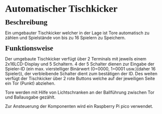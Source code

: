 <!DOCTYPE HTML PUBLIC "-//W3C//DTD HTML 4.0 Transitional//EN">
<html>
<head>
	<meta http-equiv="content-type" content="text/html; charset=utf-8"/>
	<title></title>
	<meta name="generator" content="LibreOffice 6.4.7.2 (Linux)"/>
	<meta name="created" content="00:00:00"/>
	<meta name="changed" content="2021-06-27T17:02:59.273034635"/>
	<style type="text/css">
		@page { size: 21cm 29.7cm; margin-left: 2cm; margin-right: 1cm; margin-top: 1cm; margin-bottom: 1cm }
		p { margin-bottom: 0.25cm; line-height: 115%; background: transparent }
		h1 { margin-bottom: 0.21cm; background: transparent; page-break-after: avoid }
		h1.western { font-family: "Liberation Serif", serif; font-size: 24pt; font-weight: bold }
		h1.cjk { font-family: "Noto Serif CJK SC"; font-size: 24pt; font-weight: bold }
		h1.ctl { font-family: "Lohit Devanagari"; font-size: 24pt; font-weight: bold }
		h2 { margin-top: 0.35cm; margin-bottom: 0.21cm; background: transparent; page-break-after: avoid }
		h2.western { font-family: "Liberation Serif", serif; font-size: 18pt; font-weight: bold }
		h2.cjk { font-family: "Noto Serif CJK SC"; font-size: 18pt; font-weight: bold }
		h2.ctl { font-family: "Lohit Devanagari"; font-size: 18pt; font-weight: bold }
		a:link { color: #000080; so-language: zxx; text-decoration: underline }
		a:visited { color: #800000; so-language: zxx; text-decoration: underline }
	</style>
</head>
<body lang="de-DE" link="#000080" vlink="#800000" dir="ltr"><h1 class="western">
Automatischer Tischkicker</h1>
<h2 class="western">Beschreibung</h2>
<p>Ein umgebauter Tischkicker welcher in der Lage ist Tore
automatisch zu zählen und Spielstände von bis zu 16 Spielern zu
Speichern. 
</p>
<h2 class="western">Funktionsweise</h2>
<p>Der umgebaute Tischkicker verfügt über 2 Terminals mit jeweils
einem 2x16LCD-Display und 5 Schaltern. 4 der 5 Schalter dienen zur
Eingabe der Spieler-ID (ein max. vierstelliger Binärwert (0=0000,
1=0001 usw.)(daher 16 Spieler)), der verbleibende Schalter dient zum
bestätigen der ID.  Des weiten verfügt der Tischkicker über 2 rote
Buttons welche auf der jeweiligen Seite ein Tor (Punkt) abziehen.</p>
<p>Tore werden mit Hilfe von Lichtschranken an der Ballführung
zwischen Tor und Ballausgabe gezählt.</p>
<p>Zur Ansteuerung der Komponenten wird ein Raspberry Pi pico
verwendet.</p>
</body>
</html>
